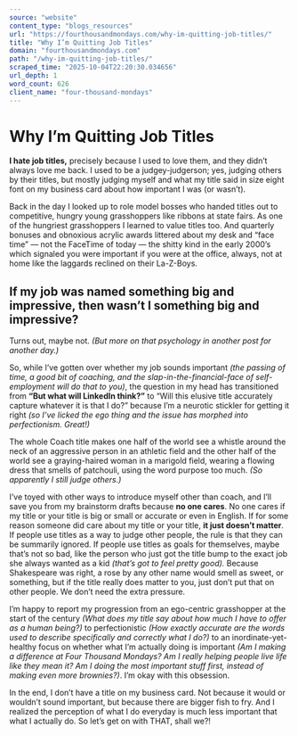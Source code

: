```yaml
---
source: "website"
content_type: "blogs_resources"
url: "https://fourthousandmondays.com/why-im-quitting-job-titles/"
title: "Why I’m Quitting Job Titles"
domain: "fourthousandmondays.com"
path: "/why-im-quitting-job-titles/"
scraped_time: "2025-10-04T22:20:30.034656"
url_depth: 1
word_count: 626
client_name: "four-thousand-mondays"
---
```


# Why I’m Quitting Job Titles

**I hate job titles,** precisely because I used to love them, and they didn’t always love me back. I used to be a judgey-judgerson; yes, judging others by their titles, but mostly judging myself and what my title said in size eight font on my business card about how important I was (or wasn’t).

Back in the day I looked up to role model bosses who handed titles out to competitive, hungry young grasshoppers like ribbons at state fairs.  As one of the hungriest grasshoppers I learned to value titles too. And quarterly bonuses and obnoxious acrylic awards littered about my desk and “face time” — not the FaceTime of today — the shitty kind in the early 2000’s which signaled you were important if you were at the office, always, not at home like the laggards reclined on their La-Z-Boys.

## If my job was named something big and impressive, then wasn’t I something big and impressive?

Turns out, maybe not. _(But more on that psychology in another post for another day.)_

So, while I’ve gotten over whether my job sounds important _(the passing of time, a good bit of coaching, and the slap-in-the-financial-face of self-employment will do that to you)_, the question in my head has transitioned from **“But what will LinkedIn think?”** to “Will this elusive title accurately capture whatever it is that I do?” because I’m a neurotic stickler for getting it right _(so I’ve licked the ego thing and the issue has morphed into perfectionism. Great!)_

The whole Coach title makes one half of the world see a whistle around the neck of an aggressive person in an athletic field and the other half of the world see a graying-haired woman in a marigold field, wearing a flowing dress that smells of patchouli, using the word purpose too much. _(So apparently I still judge others.)_

I’ve toyed with other ways to introduce myself other than coach, and I’ll save you from my brainstorm drafts because **no one cares**. No one cares if my title or your title is big or small or accurate or even in English. If for some reason someone did care about my title or your title, **it just doesn’t matter**. If people use titles as a way to judge other people, the rule is that they can be summarily ignored. If people use titles as goals for themselves, maybe that’s not so bad, like the person who just got the title bump to the exact job she always wanted as a kid _(that’s got to feel pretty good)._ Because Shakespeare was right, a rose by any other name would smell as sweet, or something, but if the title really does matter to you, just don’t put that on other people. We don’t need the extra pressure.

I’m happy to report my progression from an ego-centric grasshopper at the start of the century _(What does my title say about how much I have to offer as a human being?)_ to perfectionistic _(How exactly accurate are the words used to describe specifically and correctly what I do?)_ to an inordinate-yet-healthy focus on whether what I’m actually doing is important _(Am I making a difference at Four Thousand Mondays? Am I really helping people live life like they mean it? Am I doing the most important stuff first, instead of making even more brownies?)_. I’m okay with this obsession.

In the end, I don’t have a title on my business card. Not because it would or wouldn’t sound important, but because there are bigger fish to fry. And I realized the perception of what I do everyday is much less important that what I actually do. So let’s get on with THAT, shall we?!